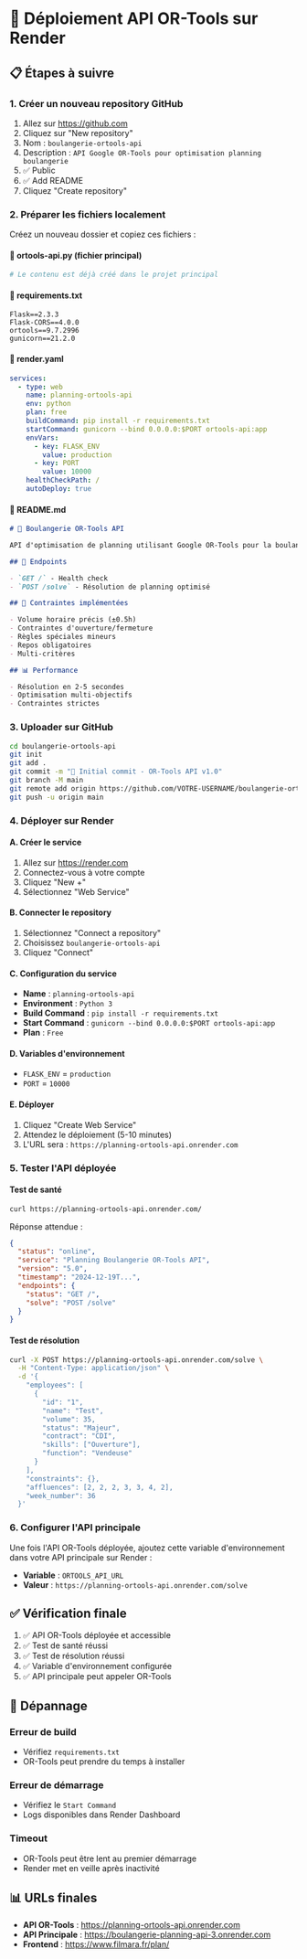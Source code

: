 # 🚀 Déploiement API OR-Tools sur Render

## 📋 **Étapes à suivre**

### 1. **Créer un nouveau repository GitHub**
1. Allez sur https://github.com
2. Cliquez sur "New repository"
3. Nom : `boulangerie-ortools-api`
4. Description : `API Google OR-Tools pour optimisation planning boulangerie`
5. ✅ Public
6. ✅ Add README
7. Cliquez "Create repository"

### 2. **Préparer les fichiers localement**
Créez un nouveau dossier et copiez ces fichiers :

#### **📄 ortools-api.py** (fichier principal)
```python
# Le contenu est déjà créé dans le projet principal
```

#### **📄 requirements.txt**
```
Flask==2.3.3
Flask-CORS==4.0.0
ortools==9.7.2996
gunicorn==21.2.0
```

#### **📄 render.yaml**
```yaml
services:
  - type: web
    name: planning-ortools-api
    env: python
    plan: free
    buildCommand: pip install -r requirements.txt
    startCommand: gunicorn --bind 0.0.0.0:$PORT ortools-api:app
    envVars:
      - key: FLASK_ENV
        value: production
      - key: PORT
        value: 10000
    healthCheckPath: /
    autoDeploy: true
```

#### **📄 README.md**
```markdown
# 🎯 Boulangerie OR-Tools API

API d'optimisation de planning utilisant Google OR-Tools pour la boulangerie.

## 🚀 Endpoints

- `GET /` - Health check
- `POST /solve` - Résolution de planning optimisé

## 🔧 Contraintes implémentées

- Volume horaire précis (±0.5h)
- Contraintes d'ouverture/fermeture
- Règles spéciales mineurs
- Repos obligatoires
- Multi-critères

## 📊 Performance

- Résolution en 2-5 secondes
- Optimisation multi-objectifs
- Contraintes strictes
```

### 3. **Uploader sur GitHub**
```bash
cd boulangerie-ortools-api
git init
git add .
git commit -m "🎯 Initial commit - OR-Tools API v1.0"
git branch -M main
git remote add origin https://github.com/VOTRE-USERNAME/boulangerie-ortools-api.git
git push -u origin main
```

### 4. **Déployer sur Render**

#### **A. Créer le service**
1. Allez sur https://render.com
2. Connectez-vous à votre compte
3. Cliquez "New +"
4. Sélectionnez "Web Service"

#### **B. Connecter le repository**
1. Sélectionnez "Connect a repository"
2. Choisissez `boulangerie-ortools-api`
3. Cliquez "Connect"

#### **C. Configuration du service**
- **Name** : `planning-ortools-api`
- **Environment** : `Python 3`
- **Build Command** : `pip install -r requirements.txt`
- **Start Command** : `gunicorn --bind 0.0.0.0:$PORT ortools-api:app`
- **Plan** : `Free`

#### **D. Variables d'environnement**
- `FLASK_ENV` = `production`
- `PORT` = `10000`

#### **E. Déployer**
1. Cliquez "Create Web Service"
2. Attendez le déploiement (5-10 minutes)
3. L'URL sera : `https://planning-ortools-api.onrender.com`

### 5. **Tester l'API déployée**

#### **Test de santé**
```bash
curl https://planning-ortools-api.onrender.com/
```

Réponse attendue :
```json
{
  "status": "online",
  "service": "Planning Boulangerie OR-Tools API",
  "version": "5.0",
  "timestamp": "2024-12-19T...",
  "endpoints": {
    "status": "GET /",
    "solve": "POST /solve"
  }
}
```

#### **Test de résolution**
```bash
curl -X POST https://planning-ortools-api.onrender.com/solve \
  -H "Content-Type: application/json" \
  -d '{
    "employees": [
      {
        "id": "1",
        "name": "Test",
        "volume": 35,
        "status": "Majeur",
        "contract": "CDI",
        "skills": ["Ouverture"],
        "function": "Vendeuse"
      }
    ],
    "constraints": {},
    "affluences": [2, 2, 2, 3, 3, 4, 2],
    "week_number": 36
  }'
```

### 6. **Configurer l'API principale**

Une fois l'API OR-Tools déployée, ajoutez cette variable d'environnement dans votre API principale sur Render :

- **Variable** : `ORTOOLS_API_URL`
- **Valeur** : `https://planning-ortools-api.onrender.com/solve`

## ✅ **Vérification finale**

1. ✅ API OR-Tools déployée et accessible
2. ✅ Test de santé réussi
3. ✅ Test de résolution réussi
4. ✅ Variable d'environnement configurée
5. ✅ API principale peut appeler OR-Tools

## 🔧 **Dépannage**

### **Erreur de build**
- Vérifiez `requirements.txt`
- OR-Tools peut prendre du temps à installer

### **Erreur de démarrage**
- Vérifiez le `Start Command`
- Logs disponibles dans Render Dashboard

### **Timeout**
- OR-Tools peut être lent au premier démarrage
- Render met en veille après inactivité

## 📊 **URLs finales**

- **API OR-Tools** : https://planning-ortools-api.onrender.com
- **API Principale** : https://boulangerie-planning-api-3.onrender.com
- **Frontend** : https://www.filmara.fr/plan/
